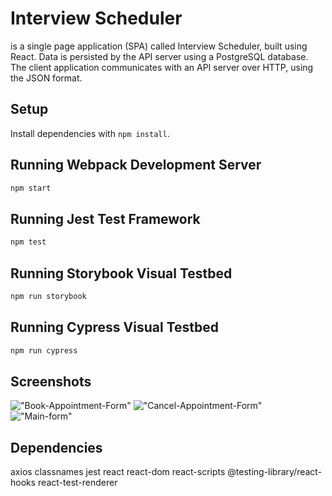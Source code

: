 # Interview Scheduler

is a single page application (SPA) called Interview Scheduler, built using React.
Data is persisted by the API server using a PostgreSQL database.
The client application communicates with an API server over HTTP, using the JSON format.


## Setup

Install dependencies with `npm install`.

## Running Webpack Development Server

```sh
npm start
```

## Running Jest Test Framework

```sh
npm test
```

## Running Storybook Visual Testbed

```sh
npm run storybook
```
## Running Cypress Visual Testbed

```sh
npm run cypress
```
## Screenshots

!["Book-Appointment-Form"]()
!["Cancel-Appointment-Form"]()
!["Main-form"]()
## Dependencies
axios
classnames
jest
react
react-dom
react-scripts
@testing-library/react-hooks
react-test-renderer
